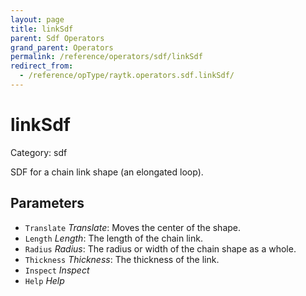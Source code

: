 ```yaml
---
layout: page
title: linkSdf
parent: Sdf Operators
grand_parent: Operators
permalink: /reference/operators/sdf/linkSdf
redirect_from:
  - /reference/opType/raytk.operators.sdf.linkSdf/
---
```


# linkSdf

Category: sdf



SDF for a chain link shape (an elongated loop).

## Parameters

* `Translate` *Translate*: Moves the center of the shape.
* `Length` *Length*: The length of the chain link.
* `Radius` *Radius*: The radius or width of the chain shape as a whole.
* `Thickness` *Thickness*: The thickness of the link.
* `Inspect` *Inspect*
* `Help` *Help*